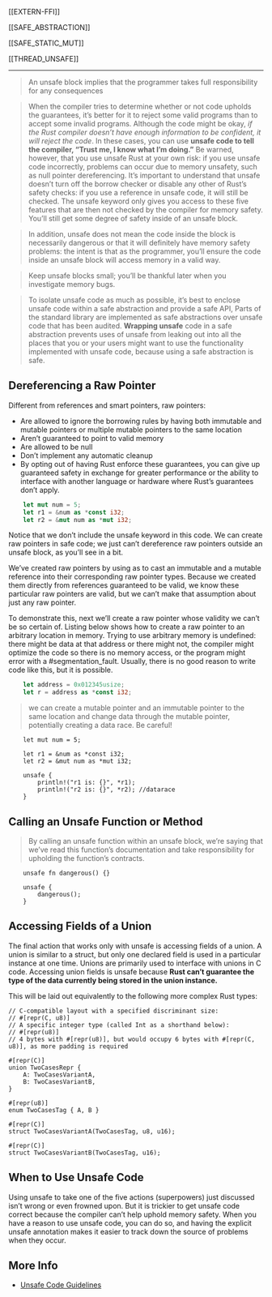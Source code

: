 [[EXTERN-FFI]]

[[SAFE_ABSTRACTION]]

[[SAFE_STATIC_MUT]]

[[THREAD_UNSAFE]]

---

> An unsafe block implies that the programmer takes full responsibility for any consequences


 > When the compiler tries to determine whether or not code upholds the guarantees, it’s better for it to reject some valid programs than to accept some invalid programs. Although the code might be okay, *if the Rust compiler doesn’t have enough information to be confident, it will reject the code*. In these cases, you can use **unsafe code to tell the compiler, “Trust me, I know what I’m doing.”** Be warned, however, that you use unsafe Rust at your own risk: if you use unsafe code incorrectly, problems can occur due to memory unsafety, such as null pointer dereferencing.
> It’s important to understand that unsafe doesn’t turn off the borrow checker or disable any other of Rust’s safety checks: if you use a reference in unsafe code, it will still be checked. The unsafe keyword only gives you access to these five features that are then not checked by the compiler for memory safety. You’ll still get some degree of safety inside of an unsafe block.

>In addition, unsafe does not mean the code inside the block is necessarily dangerous or that it will definitely have memory safety problems: the intent is that as the programmer, you’ll ensure the code inside an unsafe block will access memory in a valid way.

> Keep unsafe blocks small; you’ll be thankful later when you investigate memory bugs.

> To isolate unsafe code as much as possible, it’s best to enclose unsafe code within a safe abstraction and provide a safe API,  Parts of the standard library are implemented as safe abstractions over unsafe code that has been audited. **Wrapping unsafe** code in a safe abstraction prevents uses of unsafe from leaking out into all the places that you or your users might want to use the functionality implemented with unsafe code, because using a safe abstraction is safe.

## Dereferencing a Raw Pointer
Different from references and smart pointers, raw pointers:

* Are allowed to ignore the borrowing rules by having both immutable and mutable pointers or multiple mutable pointers to the same location
* Aren’t guaranteed to point to valid memory
* Are allowed to be null
* Don’t implement any automatic cleanup
* By opting out of having Rust enforce these guarantees, you can give up guaranteed safety in exchange for greater performance or the ability to interface with another language or hardware where Rust’s guarantees don’t apply.

```rust    
    let mut num = 5;
    let r1 = &num as *const i32;
    let r2 = &mut num as *mut i32;
```
Notice that we don’t include the unsafe keyword in this code. We can create raw pointers in safe code; we just can’t dereference raw pointers outside an unsafe block, as you’ll see in a bit.

We’ve created raw pointers by using as to cast an immutable and a mutable reference into their corresponding raw pointer types. Because we created them directly from references guaranteed to be valid, we know these particular raw pointers are valid, but we can’t make that assumption about just any raw pointer.

To demonstrate this, next we’ll create a raw pointer whose validity we can’t be so certain of. Listing below shows how to create a raw pointer to an arbitrary location in memory. Trying to use arbitrary memory is undefined: there might be data at that address or there might not, the compiler might optimize the code so there is no memory access, or the program might error with a #segmentation_fault. Usually, there is no good reason to write code like this, but it is possible.

```rust
    let address = 0x012345usize;
    let r = address as *const i32;
```
> we can create a mutable pointer and an immutable pointer to the same location and change data through the mutable pointer, potentially creating a data race. Be careful!

```rust,compile_fail,no_run
    let mut num = 5;

    let r1 = &num as *const i32;
    let r2 = &mut num as *mut i32;

    unsafe {
        println!("r1 is: {}", *r1);
        println!("r2 is: {}", *r2); //datarace
    }
```

## Calling an Unsafe Function or Method

> By calling an unsafe function within an unsafe block, we’re saying that we’ve read this function’s documentation and take responsibility for upholding the function’s contracts.

```rust,compile_fail,no_run   
    unsafe fn dangerous() {}

    unsafe {
        dangerous();
    }
```


## Accessing Fields of a Union

The final action that works only with unsafe is accessing fields of a union. A union is similar to a struct, but only one declared field is used in a particular instance at one time. Unions are primarily used to interface with unions in C code. Accessing union fields is unsafe because **Rust can’t guarantee the type of the data currently being stored in the union instance.**

This will be laid out equivalently to the following more complex Rust types:


```rust, no_run, compile_fail
// C-compatible layout with a specified discriminant size:
// #[repr(C, u8)]
// A specific integer type (called Int as a shorthand below):
// #[repr(u8)]
// 4 bytes with #[repr(u8)], but would occupy 6 bytes with #[repr(C, u8)], as more padding is required

#[repr(C)]
union TwoCasesRepr {
    A: TwoCasesVariantA,
    B: TwoCasesVariantB,
}
        
#[repr(u8)]
enum TwoCasesTag { A, B }

#[repr(C)]
struct TwoCasesVariantA(TwoCasesTag, u8, u16);

#[repr(C)]
struct TwoCasesVariantB(TwoCasesTag, u16);
```

## When to Use Unsafe Code

Using unsafe to take one of the five actions (superpowers) just discussed isn’t wrong or even frowned upon. But it is trickier to get unsafe code correct because the compiler can’t help uphold memory safety. When you have a reason to use unsafe code, you can do so, and having the explicit unsafe annotation makes it easier to track down the source of problems when they occur.


## More Info

- [Unsafe Code Guidelines](https://rust-lang.github.io/unsafe-code-guidelines)
